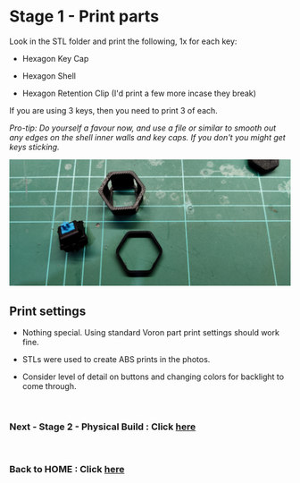# Stage 1 - Print parts
Look in the STL folder and print the following, 1x for each key:
* Hexagon Key Cap

* Hexagon Shell

* Hexagon Retention Clip (I'd print a few more incase they break)

If you are using 3 keys, then you need to print 3 of each.

*Pro-tip: Do yourself a favour now, and use a file or similar to smooth out any edges on the shell inner walls and key caps. If you don't you might get keys sticking.*

![Parts to put together](Images/Parts_Switch_Shell_Clip.jpg)


## Print settings
- Nothing special. Using standard Voron part print settings should work fine.

- STLs were used to create ABS prints in the photos.

- Consider level of detail on buttons and changing colors for backlight to come through.

<br/>

### Next - Stage 2 - Physical Build : Click [here](./Stage2.md)

<br/>

### Back to HOME : Click [here](./README.md)